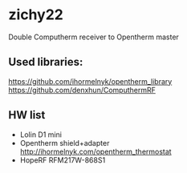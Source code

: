# zichy22
Double Computherm receiver to Opentherm master

## Used libraries:
https://github.com/ihormelnyk/opentherm_library
https://github.com/denxhun/ComputhermRF

## HW list
- Lolin D1 mini
- Opentherm shield+adapter
http://ihormelnyk.com/opentherm_thermostat
- HopeRF RFM217W-868S1

